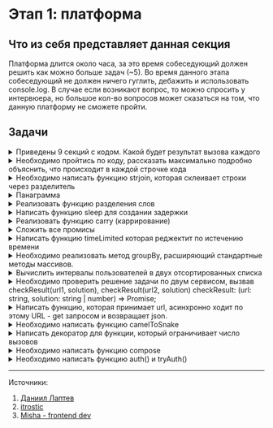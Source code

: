 # Этап 1: платформа

## Что из себя представляет данная секция 

Платформа длится около часа, за это время собеседующий должен решить как можно больше задач (~5). Во время данного этапа собеседующий не должен ничего гуглить, дебажить и использовать console.log. В случае если возникают вопрос, то можно спросить у интервюера, но большое кол-во вопросов может сказаться на том, что данную платформу не сможете пройти.

## Задачи

<details>
<summary>Приведены 9 секций с кодом. Какой будет результат вызова каждого</summary>

```js
// 1.
console.log(typeof []);

// 2.
console.log(typeof null);

// 3.
console.log(1 + "2");

// 4.
console.log("4" - 2);

// 5
const first = () => console.log("Один");
const second = () => console.log("Два");
const third = () => console.log("Три");

first();
setTimeout(second, 0);
third();

// 6
var a = 2;
var b = a;
b++

console.log(a);
console.log(b);

// 7
var c = [1, 2, 3]
var d = c;
d.push(4);
console.log(c);
console.log(d);

// 8
{
  console.log(i);
  var i = 10;
  console.log(i)
}

// 9
{
  console.log(i);
  const i = 10;
  console.log(i)
}
```
</details>

<details>
<summary>Необходимо пройтись по коду, рассказать максимально подробно объяснить, что происходит в каждой строчке кода</summary>

```js
Promise.resolve(1)
  .then((x) => x + 1)
  .then((x) => { throw x } )
  .then((x) => console.log(x))
  .catch((err) => console.log(err))
  .then(x => Promise.resolve(x))
  .catch((err) => console.log(err))
  .then((x) => console.log(x))

```


</details>

<details>
<summary>Необходимо написать функцию strjoin, которая склеивает строки через разделитель</summary>

```js
function strjoin() {
  // code here
}

console.log(strjoin('.', 'a', 'b', 'c')); // 'a.b.c.
console.log(strjoin('-', 'a', 'b', 'c', 'd', 'e', 'f')); // a-b-c-d-e-f

// Доп.вопрос, что вернет если мы добавим только разделитель
console.log(strjoin('.'));

// Напиши решение с помощью ЕС6, и до ЕС5;

// Что такое arguments

```
</details>

<details>
<summary>Панаграмма</summary>

Вам задана строка, состоящая из латинских букв, пробелов и знаков преминания. Строка называется панграммой, если она содержит каждую из 26 латинских букв хотя бы раз. Определите является ли строка панграммой

```js
const LETTERS = [
    "A", "B", "C", "D", "E",
    "F", "G", "H", "I", "J",
    "K", "L", "M", "N", "O", 
    "P", "Q", "R", "S", "T",
    "U", "V", "W", "X", "Y", 
    "Z"
]

function isPangram(text) {
    // your code her
}

console.log(isPangram('A pangram or holoalphabetic sentence is a sentence using every letter of a gived alphabet at least once'))
console.log(isPangram('Waltz, bad nymph, for quick jigs vex'))
```

<details>
<summary>Ответ</summary>

```js
function isPangram(text) {
  const letters = new Set();
  for (const c of text.toUpperCase()) {
    if (c >= 'A' && c <= 'Z') {
      letters.add(c);
      if (letters.size === 26) return true;
    }
  }
  return false;
}
```

</details>
</details>

<details>
<summary>Реализовать функцию разделения слов</summary>

Необходимо написать функцию, которая разделит каждую строку в массиве `words` по строке `separator`. Необходимо вернуть массив получившихся после разделения строк,
 исключая пустые строки
 

```js
const splitWordsBySeparator = (words, separator) => {

  const res = []

  words.forEach((word) => {
    const splitted = word.split(separator).filter(Boolean);
    res.push(...splitted);

  })

  return res
};
```

</details>

<details>
<summary>Написать функцию sleep для создании задержки</summary>

function sleep(time = 100) {
  return new Promise((resolve) => {
    setTimeout(resolve, time);
  })
}

</details>


<details>
<summary>Реализовать функцию carry (каррирование)</summary>

```js
function sum(a,b,c) {
  return a + b + c  
}

function curry(fn) {
  // TODO
}

carry(sum)(1, 2, 3);
curry(sum)(1, 2)(3);
curry(sum)(1)(2)(3);
```

<details>
<summary>Ответ</summary>

```js
function curry(fn) {
  const arity = fn.length;

  function curried(...args) {
    if (args.length >= arity) {
      return fn(...args);
    } else {
      return function (...newArgs) {
        return curried(...args, ...newArgs);
      };
    }
  }

  return curried;
}
```

</details>

</details>
</details>

<details>
<summary>Сложить все промисы</summary>


```js
function sumPromises(...promises) {
  // TODO  
}

// Пример использования
const promise1 = Promise.resolve(1);
const promise2 = Promise.resolve(2);

sumPromises(promise1, promise2).then(console.log); // 3
```

<details>
<summary>Ответ</summary>

```js
function sumPromises(...promises) {
  return Promise.all(promises)
    .then(results => results.reduce((sum, value) => sum + value, 0));
}
```

</details>
</details>
<details>

<summary>Написать функцию timeLimited которая реджектит по истечению времени</summary>
Дана асинхронная функция fn и время t в миллисекундах, нужно вернуть новую версию этой функции, выполнение которой ограничено заданным временем.

Функция fn принимает аргументы, переданные в эту новую функцию.
  
Возвращаемая функция работает по следующим правилам: 
- если fn выполнится за заданное время t, то функция резолвит полученные данные;
- если fn не выполнился за заданное время t, то функция реджектит строку "Time limit exceeded"

```js
const timeLimited = function (fn, t) {
  // Your code
}
```

<details>
<summary>Ответ</summary>

```js
const timeLimited = function (fn, t) {
  return async function (...args) {
    // Обещание, которое сработает, если функция превысит лимит
    const timeoutPromise = new Promise((_, reject) => {
      setTimeout(() => reject("Time limit exceeded"), t);
    });

    // Запускаем fn с переданными аргументами
    const fnPromise = fn(...args);

    // Возвращаем результат того, кто быстрее завершится
    return Promise.race([fnPromise, timeoutPromise]);
  };
};
```

```js
const timeLimited = function (fn, t) {
  return new Promise((res, rej) => {
    const timeout = setTimeout(() => {
      rej('Time limit exceeded')
    }, t)

    fn().then((value) => {
      clearTimeout(timeout)
      res(value)
    }).catch(() => {
      clearTimeout(timeout)
      rej('rejected')
    })
  })
};
```

</details>
</details>

<details>
<summary>Необходимо реализовать метод groupBy, расширяющий стандартные методы массивов.</summary>

Метод должен возвращать сгруппированную версию массива - объект, в котором
каждый ключ является результатом выполнения переданной функции fn(arr[i]), а
каждое значение - массивом, содержащим все элементы исходного массива с этим 
ключом

```js

Array.prototype.groupBy


// Пример №1
const array1 = [
    { id: 1 },
    { id: 1 },
    { id: 3 }
]

const fn = (item) => item.id;

console.log(array1,groupBy(fn));
// {
//   1: [ {id: 1}, { id: 1 }]
//   2: [ {id: 2}]   
// }

// Пример №2
const array2 = [1, 2, 3];
console.log(array2.groupBy(String));
// {
//   "1": [1]
//   "2": [2]   
//   "3": [3]   
// }


// Пример №3
const array3 = [3.3, 0.5, 1.4];
console.log(array2.groupBy(Math.round));
// {
//   3: [3.3]
//   1: [0.5, 1.4]   
// }
```

<details>
<summary>Ответ</summary>

```js
Array.prototype.groupBy = function (fn) {
  const result = {};

  for (let item of this) {
    const key = fn(item);
    if (!result[key]) {
      result[key] = [];
    }
    result[key].push(item);
  }
  return result;
};

const array1 = [{id: 1}, {id: 1}, {id: 2}];

const fn = (item) => item.id
```

</details>

</details>

<details>
<summary>Вычислить интервалы пользователей в двух отсортированных списка</summary>

Даны два отсортированных списка с интервалами присутствия пользователей в онлайне в течение дня. Начало интервала строго меньше конца. Нужно вычислить интервалы, когда оба пользователя были в онлайне.

```js
intersection(
    [(8, 12), (17, 22)],
    [(5, 11), (14, 18), (20, 23)]
) // [(8, 11), (17, 18), (20, 22)]

intersection(
    [(9, 15), (18, 21)],
    [(10, 14), (21, 22)]
) // [(10, 14)]

function intersection(user1, user2) {
  // your code here
}
```


<details>
<summary>Ответ</summary>

```js
function intersection(user1, user2) {
  const result = [];
  let i = 0, j = 0;

  while (i < user1.length && j < user2.length) {
    const [start1, end1] = user1[i];
    const [start2, end2] = user2[j];

    const start = Math.max(start1, start2);
    const end = Math.min(end1, end2);

    if (start < end) {
      result.push([start, end]);
    }

    if (end1 < end2) {
      i++;
    } else {
      j++;
    }
  }

  return result;
}
```

```js
function intersectionTimeline(user1, user2) {
  const timeline1 = new Array(25).fill(0);
  const timeline2 = new Array(25).fill(0);

  for (const [start, end] of user1) {
    for (let h = start; h < end; h++) timeline1[h] = 1;
  }

  for (const [start, end] of user2) {
    for (let h = start; h < end; h++) timeline2[h] = 1;
  }

  const result = [];
  let start = null;

  for (let h = 0; h <= 24; h++) {
    if (timeline1[h] && timeline2[h]) {
      if (start === null) start = h;
    } else if (start !== null) {
      result.push([start, h]);
      start = null;
    }
  }

  return result;
}
```

</details>
</details>

<details>
<summary> Необходимо проверить решение задачи по двум сервисом, вызвав checkResult(url1, solution), checkResult(url2, solution) checkResult: (url: string, solution: string | number) => Promise<boolean>;</summary>

- Если оба запроса вернули true - вывести success;
- Если хоть один вернул false - вывести fail
- Если хоть один не ответил - вывести error;
- Если хоть один отвечает дольше 1 сек - вывести timeout


```js
import {checkResult} from 'myLib'

const solution = "Any answer";
const url1 = "yandex.ru";
const url2 = "google.com";

checkResult(url1, solution);
checkResult(url2, solution)
```
</details>

<details>
<summary>Написать функцию, которая принимает url, асинхронно ходит по этому URL - get запросом и возвращает json.</summary>

Для получение данных использовать fetch. Можно использовать только Promise API. Если во время запроса произошла ошибка, то пробовать запросить еще 5 раз. Если в итоге информацию получить не удалось, вернуть ошибку "Заданный url недоступен

```js
function get(url) {
    // code here
}

get(url)
.then(res => console.log(res))
.catch(err => console.error(err))
```

<details>
<summary>Ответы</summary>

```js
function get(url) {
  let count = 0

  return new Promise((resolve, reject) => {
    function getRetried() {
      fetch(url).then((res) => {
        resolve(res.json())
      }).catch(() => {
        count += 1
        if (count >= 5) {
          reject('Заданный URL недоступен')
        } else {
          getRetried()
        }
      })
    }
    getRetried()
  })
}

// async function get(url) {
//   let count = 0;
//
//   while (count < 5) {
//     try {
//       const res = await fetch(url);
//       const data = await res.json();
//       return data;
//     } catch {
//       count++;
//       if (count >= 5) {
//         throw new Error('Заданный URL недоступен');
//       }
//     }
//   }
// }

// (async ()=>{
//   try {
//     const data = await get('url')
//     console.log(data)
//   } catch(e){
//     console.log(e);
//   }
// })()

// get('url').then(console.log).catch(console.log)
```
</details>

</details>

<details>
<summary>Необходимо написать функцию camelToSnake</summary>

```js
function camelToSnake(text) {
  let result = '';
  
  for (let i = 0; i < text.length; i++) {
    const char = text[i];
    
    // Проверяем, является ли символ заглавной буквой
    if (char >= 'A' && char <= 'Z') {
      // Добавляем подчеркивание, если это не первый символ
      if (i !== 0) result += '_';
      result += char.toLowerCase();
    } else {
      result += char;
    }
  }
  
  return result;
}
```

</details>

<details>
<summary>Написать декоратор для функции, который ограничивает число вызовов</summary>

- callLimit(fn, limit, callback), принимает следующие аргументы:
- fn - функция, которую декодируем;
- limit - максимально число вызывов
- callback - вызывается, когда совершен последний вызов. Опционально
У вызываемой функции должен быть метод для перезагрузки счетчика в начальном положении

```js
function callLimit(fn, limit, callback) {
  let count = 0;

  function limitedFn(...args) {
    if (count < limit) {
      count++;
      fn(...args);

      if (count === limit && typeof callback === 'function') {
        callback();
      }
    }
  }

  limitedFn.reset = function() {
    count = 0;
  };

  return limitedFn;
}
```
</details>


<details>
<summary>Необходимо написать функцию compose</summary>

```js
const square = (x) => x * x;
const times2 = (x) => x * 2;
const sum = (a, b) => a + b;

console.log(compose(square, times2(2) === square(times(2))))
console.log(compose(square, times2, num)(3, 4) === square(times(sum(3, 4))))
```

</details>

<details>
<summary>Необходимо написать функцию auth() и tryAuth()</summary>

Функция `asyncAuth(callback)` принимает callback, в который может быть передана ошибка (первым аргументом) и данные с бекенда (вторым аргументом). 
`asyncAuth((error, data) => {})`

Вам нужно реализовать функцию `auth()`, которая вызывает `asyncAuth()`, но возвращает Promise

```js
function auth() {
  // asyncAuth((error, data) => {})`
}
// auth().then(data => ).catch(err => )
// await auth()
```

Функция tryAuth() использует auth() и в случае ошибки, совершает N дополнительных попыток. В случае, если все попытки провалились - вернуть последнюю ошибку

```js
async function tryAuth(n){
  try {

  } catch (err) {
    n -= 1;
    if (n === -1) err;
    return tryAuth(n) 
  }
}

```

</details>


--- 
Источники: 
1. [Даниил Лаптев](https://www.youtube.com/watch?v=CblVMItA3fM)
2. [itrostic](https://www.youtube.com/watch?v=jNgOQjznh-E)
3. [Misha - frontend dev](https://www.youtube.com/watch?v=0rZeskdTQRs)